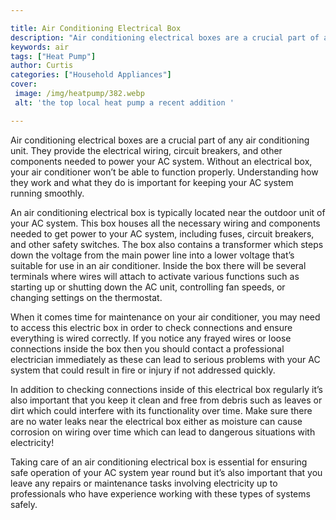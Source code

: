 ```yaml
---

title: Air Conditioning Electrical Box
description: "Air conditioning electrical boxes are a crucial part of any air conditioning unit. They provide the electrical wiring, circuit bre...learn about it in this post"
keywords: air
tags: ["Heat Pump"]
author: Curtis
categories: ["Household Appliances"]
cover: 
 image: /img/heatpump/382.webp
 alt: 'the top local heat pump a recent addition '

---
```


Air conditioning electrical boxes are a crucial part of any air conditioning unit. They provide the electrical wiring, circuit breakers, and other components needed to power your AC system. Without an electrical box, your air conditioner won’t be able to function properly. Understanding how they work and what they do is important for keeping your AC system running smoothly.

An air conditioning electrical box is typically located near the outdoor unit of your AC system. This box houses all the necessary wiring and components needed to get power to your AC system, including fuses, circuit breakers, and other safety switches. The box also contains a transformer which steps down the voltage from the main power line into a lower voltage that’s suitable for use in an air conditioner. Inside the box there will be several terminals where wires will attach to activate various functions such as starting up or shutting down the AC unit, controlling fan speeds, or changing settings on the thermostat. 

When it comes time for maintenance on your air conditioner, you may need to access this electric box in order to check connections and ensure everything is wired correctly. If you notice any frayed wires or loose connections inside the box then you should contact a professional electrician immediately as these can lead to serious problems with your AC system that could result in fire or injury if not addressed quickly. 

In addition to checking connections inside of this electrical box regularly it’s also important that you keep it clean and free from debris such as leaves or dirt which could interfere with its functionality over time. Make sure there are no water leaks near the electrical box either as moisture can cause corrosion on wiring over time which can lead to dangerous situations with electricity! 

Taking care of an air conditioning electrical box is essential for ensuring safe operation of your AC system year round but it’s also important that you leave any repairs or maintenance tasks involving electricity up to professionals who have experience working with these types of systems safely.
